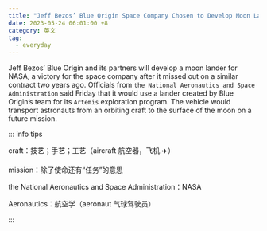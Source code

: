 ```yaml
---
title: "Jeff Bezos’ Blue Origin Space Company Chosen to Develop Moon Lander for NASA"
date: 2023-05-24 06:01:00 +8
category: 英文
tag:
  - everyday
---
```


Jeff Bezos’ Blue Origin and its partners will develop a moon lander for NASA, a victory for the space company after it missed out on a similar contract two years ago. Officials from `the National Aeronautics and Space Administration` said Friday that it would use a lander created by Blue Origin’s team for its `Artemis` exploration program. The vehicle would transport astronauts from an orbiting craft to the surface of the moon on a future mission.

::: info tips

craft：技艺；手艺；工艺（aircraft 航空器，飞机 ✈️）

mission：除了使命还有“任务”的意思

the National Aeronautics and Space Administration：NASA

Aeronautics：航空学（aeronaut 气球驾驶员）

:::
